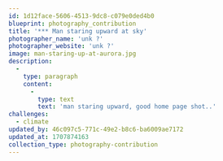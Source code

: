 ```yaml
---
id: 1d12face-5606-4513-9dc8-c079e0ded4b0
blueprint: photography_contribution
title: '*** Man staring upward at sky'
photographer_name: 'unk ?'
photographer_website: 'unk ?'
image: man-staring-up-at-aurora.jpg
description:
  -
    type: paragraph
    content:
      -
        type: text
        text: 'man staring upward, good home page shot..'
challenges:
  - climate
updated_by: 46c097c5-771c-49e2-b8c6-ba6009ae7172
updated_at: 1707874163
collection_type: photography-contribution
---
```

